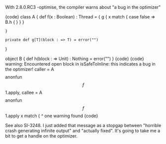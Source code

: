 With 2.8.0.RC3 -optimise, the compiler warns about "a bug in the optimizer" 

{code}
class A {
    def f(x : Boolean) : Thread = {
        g {
            x match {
                case false =>
                    B.h { }
            }
        }

    }

    private def g[T](block : => T) = error("")
}

object B {
    def h(block : => Unit) : Nothing = error("")
}
{code}
{code}
warning: Encountered open block in isSafeToInline: this indicates a bug in the optimizer!
  caller = A$$$$anonfun$$f$$1.apply, callee = A$$$$anonfun$$f$$1.apply
            x match {
              ^
one warning found
{code}

See also SI-3248.  I just added that message as a stopgap between "horrible crash generating infinite output" and "actually fixed".  It's going to take me a bit to get a handle on the optimizer.
